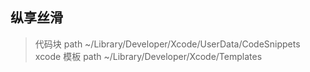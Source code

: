 ## 纵享丝滑
> 代码块 path ~/Library/Developer/Xcode/UserData/CodeSnippets
> xcode 模板 path  ~/Library/Developer/Xcode/Templates